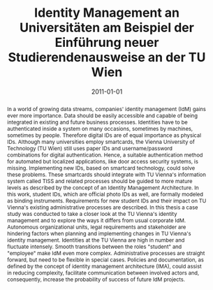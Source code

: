 ---
abstract: In a world of growing data streams, companies' identity management (IdM)
  gains ever more importance. Data should be easily accessible and capable of being
  integrated in existing and future business processes. Identities have to be authenticated
  inside a system on many occasions, sometimes by machines, sometimes by people. Therefore
  digital IDs are of equal importance as physical IDs. Although many universities
  employ smartcards, the Vienna University of Technology (TU Wien) still uses paper
  IDs and username/password combinations for digital authentication. Hence, a suitable
  authentication method for automated but localized applications, like door access
  security systems, is missing. Implementing new IDs, based on smartcard technology,
  could solve these problems. These smartcards should integrate with TU Vienna's information
  system called TISS and related processes should be guided to more mature levels
  as described by the concept of an Identity Management Architecture. In this work,
  student IDs, which are official photo IDs as well, are formally modeled as binding
  instruments. Requirements for new student IDs and their impact on TU Vienna's existing
  administrative processes are described. In this thesis a case study was conducted
  to take a closer look at the TU Vienna's identity management and to explore the
  ways it differs from usual corporate IdM. Autonomous organizational units, legal
  requirements and stakeholder are hindering factors when planning and implementing
  changes in TU Vienna's identity management. Identities at the TU Vienna are high
  in number and fluctuate intensely. Smooth transitions between the roles "student"
  and "employee" make IdM even more complex. Administrative processes are straight
  forward, but need to be flexible in special cases. Policies and documentation, as
  defined by the concept of identity management architecture (IMA), could assist in
  reducing complexity, facilitate communication between involved actors and, consequently,
  increase the probability of success of future IdM projects.
authors:
- Stefan Dobner
date: '2011-01-01'
featured: false
links:
- name: Publik
  url: https://publik.tuwien.ac.at/showentry.php?ID=206014&lang=2
publication_types:
- '7'
publishDate: '2011-01-01'
title: Identity Management an Universitäten am Beispiel der Einführung neuer Studierendenausweise
  an der TU Wien
url_pdf: ''
---